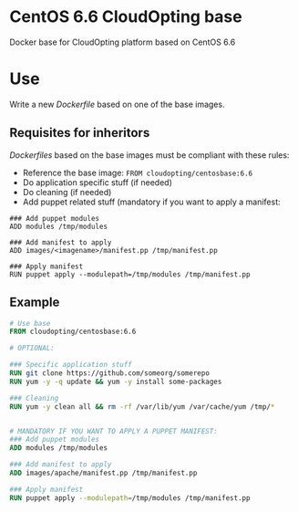 # CentOS 6.6 CloudOpting base

Docker base for CloudOpting platform based on CentOS 6.6

# Use

Write a new _Dockerfile_ based on one of the base images.

## Requisites for inheritors

_Dockerfiles_ based on the base images must be compliant with these rules:

- Reference the base image: `FROM cloudopting/centosbase:6.6`
- Do application specific stuff (if needed)
- Do cleaning (if needed)
- Add puppet related stuff (mandatory if you want to apply a manifest:


```
### Add puppet modules
ADD modules /tmp/modules

### Add manifest to apply
ADD images/<imagename>/manifest.pp /tmp/manifest.pp

### Apply manifest
RUN puppet apply --modulepath=/tmp/modules /tmp/manifest.pp
```

## Example

```Dockerfile
# Use base
FROM cloudopting/centosbase:6.6

# OPTIONAL:

### Specific application stuff
RUN git clone https://github.com/someorg/somerepo
RUN yum -y -q update && yum -y install some-packages

### Cleaning
RUN yum -y clean all && rm -rf /var/lib/yum /var/cache/yum /tmp/*


# MANDATORY IF YOU WANT TO APPLY A PUPPET MANIFEST:
### Add puppet modules
ADD modules /tmp/modules

### Add manifest to apply
ADD images/apache/manifest.pp /tmp/manifest.pp

### Apply manifest
RUN puppet apply --modulepath=/tmp/modules /tmp/manifest.pp
```
